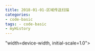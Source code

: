 ```yaml
---
title: 2018-01-01-区域传送扫描
categories:
- code-basic
tags: - code-basic
- myHistory
---
```



"width=device-width, initial-scale=1.0">
    <title>区域传送扫描</title>
    <style type="text/css" media="all">
      body {
        margin: 0;
        font-family: "Helvetica Neue", Helvetica, Arial, "Hiragino Sans GB", sans-serif;
        font-size: 14px;
        line-height: 20px;
        color: #777;
        background-color: white;
      }
      .container {
        width: 700px;
        margin-right: auto;
        margin-left: auto;
      }

      .post {
        font-family: Georgia, "Times New Roman", Times, "SimSun", serif;
        position: relative;
        padding: 70px;
        bottom: 0;
        overflow-y: auto;
        font-size: 16px;
        font-weight: normal;
        line-height: 25px;
        color: #515151;
      }

      .post h1{
        font-size: 50px;
        font-weight: 500;
        line-height: 60px;
        margin-bottom: 40px;
        color: inherit;
      }

      .post p {
        margin: 0 0 35px 0;
      }

      .post img {
        border: 1px solid #D9D9D9;
      }

      .post a {
        color: #28A1C5;
      }
    </style>
  </head>
  <body>
    <div class="container">
      <div class="post">
        <h1 class="title">区域传送扫描</h1>
        <div class="show-content">
          <p><a href="http://www.jianshu.com/p/02cc06fef78c" target="_blank">dns区域传送</a> ，这里不再展开介绍了。</p><p>对于在书上介绍的这个配置错误，我还没有遇到过（废话你才进过几个内网？）要手工查询并祈求人品是不现实的。</p><p>既然要写脚本，先想想思路。听说教育网的安全比企业的要差，我们可以搜集网站的域名，批量用dig工具扫描，用正则过滤然后输出可以利用的域名，写入到一个文件。</p><p>为什么不准备一个ip的文本文件然后导入扫描呢？呃…… 可以是可以啦，但是要用脚本最好最大程度减少手工的麻烦才好。</p><p>如何搜集网站的域名？这个可以用requests模块获取网页内容，用正则检索域名并写入txt。</p>
        </div>
      </div>
    </div>
  </body>
</html>
